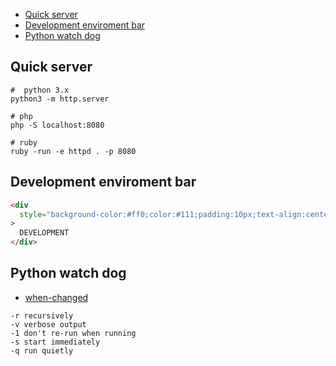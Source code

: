 - [Quick server](#quick-server)
- [Development enviroment bar](#development-enviroment-bar)
- [Python watch dog](#python-watch-dog)

## Quick server

```
#  python 3.x
python3 -m http.server

# php
php -S localhost:8080

# ruby
ruby -run -e httpd . -p 8080
```

## Development enviroment bar

```html
<div
  style="background-color:#ff0;color:#111;padding:10px;text-align:center;font-size:12px;font-weight:bold;"
>
  DEVELOPMENT
</div>
```

## Python watch dog

- [when-changed](https://github.com/joh/when-changed)

```
-r recursively
-v verbose output
-1 don't re-run when running
-s start immediately
-q run quietly
```